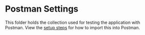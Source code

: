 # Postman Settings

This folder holds the collection used for testing the application with Postman.
View the [setup steps](../SETUP.md) for how to import this into Postman.
